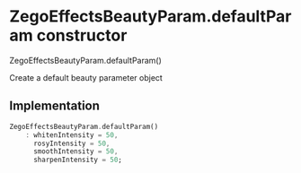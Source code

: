 


# ZegoEffectsBeautyParam.defaultParam constructor







ZegoEffectsBeautyParam.defaultParam()


<p>Create a default beauty parameter object</p>



## Implementation

```dart
ZegoEffectsBeautyParam.defaultParam()
    : whitenIntensity = 50,
      rosyIntensity = 50,
      smoothIntensity = 50,
      sharpenIntensity = 50;
```







